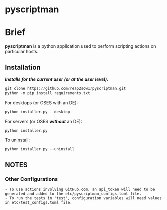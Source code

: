 # pyscriptman

# Brief

**pyscriptman** is a python application used to perform scripting actions on particular hosts.

## Installation

***Installs for the current user (or at the user level).***

```python
git clone https://github.com/reap2sow1/pyscriptman.git
python -m pip install requirements.txt
```
For desktops (or OSES with an DE):
```python
python installer.py --desktop
```

For servers (or OSES ***without*** an DE):
```python
python installer.py
```

To uninstall:
```python
python installer.py --uninstall
```



## NOTES

### Other Configurations
    - To use actions involving GitHub.com, an api_token will need to be generated and added to the etc/pyscriptman_configs.toml file.
    - To run the tests in 'test', configuration variables will need values in etc/test_configs.toml file.

